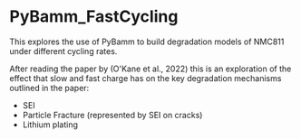 # PyBamm_FastCycling
This explores the use of PyBamm to build degradation models of NMC811 under different cycling rates.

After reading the paper by (O'Kane et al., 2022) this is an exploration of the effect that slow and fast charge has on the key degradation mechanisms outlined in the paper:
- SEI
- Particle Fracture (represented by SEI on cracks)
- Lithium plating
